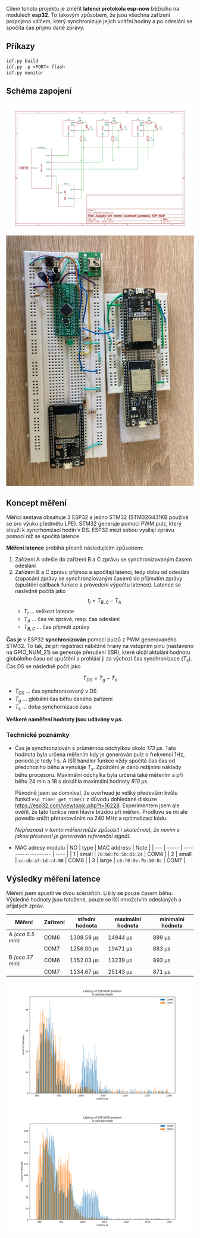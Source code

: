 Cílem tohoto projektu je změřit **latenci protokolu esp-now** běžícího na modulech **esp32**. To takovým způsobem, že jsou všechna zařízení propojena vdičem, který synchronizuje jejich vnitřní hodiny a po odeslání se spočítá čas příjmu dané zprávy.

## Příkazy

```
idf.py build
idf.py -p <PORT> flash
idf.py monitor
```

## Schéma zapojení

![schema zapojeni](schema/schematic.svg)
![foto zapojeni](schema/zapojeni.jpg)

## Koncept měření

Měřící sestava obsahuje 3 ESP32 a jedno STM32 (STM32G431KB používá se pro výuku předmětu LPE). STM32 generuje pomocí PWM pulz, který slouží k syncrhonizaci hodin v DS. ESP32 mezi sebou vysílají zprávu pomocí níž se spočítá latence.

**Měření latence** probíhá přesně následujícím způsobem:
1. Zařízení A odešle do zařízení B a C zprávu se synchronizovaným časem odeslání
2. Zařízení B a C zprávu přijmou a spočítají latenci, tedy dobu od odeslání (zapasání zprávy se synchronziovaným časem) do přijmutím zprávy (spuštění callback funkce a provedení výpočtu latence). Latence se následně počítá jako
   $$
   t_l = T_{B,C}-T_A
   $$
   - $T_l$ ... velikost latence
   - $T_A$ ... čas ve zprávě, resp. čas odeslání
   - $T_{B,C}$ ... čas přijmutí zprávy

**Čas je** v ESP32 **synchronizován** pomocí pulzů z PWM generovaného STM32. To tak, že při registraci náběžné hrany na vstupním pinu (nastaveno na GPIO_NUM_21) se generuje přerušení (ISR), které uloží aktulání hodnotu globálního času od spuštění a prohlásí ji za výchozí čas synchronizace ($T_s$). Čas DS se následně počít jako

   $$
   T_{DS} = T_g - T_s
   $$
   - $T_{DS}$ ... čas synchronizovaný v DS
   - $T_g$ ... globální čas běhu daného zařízení
   - $T_s$ ... doba synchornizace času

**Veškeré naměření hodnoty jsou udávány v *µs*.**

### Technické poznámky

- Čas je synchronziován s průměrnou odchylkou okolo *173 µs*. Tato hodnota byla určena měřením kdy je generován pulz o frekvenci 1Hz, perioda je tedy 1 s. A ISR handler funkce vždy spočítá čas čas od předchozího běhu a vynuluje $T_s$. Zpoždění je dáno režijními náklady běhu procesoru. Maximální odchylka byla určená také měřením a při běhu 24 min a 18 s dosáhla maximální hodnoty *810 µs*.
  
  Původně jsem se domníval, že overhead je veliký především kvůlu funkci `esp_timer_get_time()` z důvodu dohledané diskuze https://esp32.com/viewtopic.php?t=16228. Experimentem jsem ale ověřil, že tato funkce není hlavní brzdou při měření. Prodluvu se mi ale povedlo snížit přetaktováním na 240 MHz a optimalizací kódu.
  
  *Nepřesnost v tomto měření může způsobit i skutečnost, že nevím s jakou přesností je generován referenční signál.*
- MAC adresy modulu
  | NO  | type  | MAC address         | Note |
  | --- | ----- | ------------------- | ---- |
  | 1   | small | `70:b8:f6:5b:d3:24` | COM4 |
  | 2   | small | `cc:db:a7:1d:c4:08` | COM6 |
  | 3   | large | `c8:f0:9e:7b:10:8c` | COM7 |


## Výsledky měření latence

Měření jsem spustil ve dvou scénářích. Lišily se pouze časem běhu. Výsledné hodnoty jsou totožené, pouze se liší množstvím odeslaných a přijatých zpráv.

| Měření            | Zařízení | střední hodnota | maximální hodnota | minimální hodnota |
| ----------------- | -------- | --------------- | ----------------- | ----------------- |
| A *(cca 6.5 min)* | COM6     | 1308.59 µs      | 14944 µs          | 899 µs            |
|                   | COM7     | 1256.00 µs      | 19471 µs          | 883 µs            |
| B *(cca 37 min)*  | COM6     | 1152.03 µs      | 13239 µs          | 893 µs            |
|                   | COM7     | 1134.67 µs      | 25143 µs          | 871 µs            |

![A scenario](measure/esp-latency/latency-A.png)
![B scenario](measure/esp-latency/latency-B.png)
